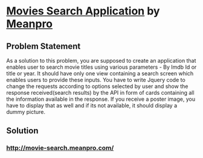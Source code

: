 # [Movies Search Application](http://movie-search.meanpro.com/) by [Meanpro](http://www.meanpro.com/)

## Problem Statement

As a solution to this problem, you are supposed to create an application that enables
user to search movie titles using various parameters - By Imdb Id or title or year.
It should have only one view containing a search screen which enables users to provide
these inputs. You have to write Jquery code to change the requests according to
options selected by user and show the response received(search results) by the API in
form of cards containing all the information available in the response. If you receive a
poster image, you have to display that as well and if its not available, it should display a
dummy picture.


## Solution

### http://movie-search.meanpro.com/

